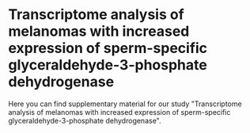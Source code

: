 # Transcriptome analysis of melanomas with increased expression of sperm-specific glyceraldehyde-3-phosphate dehydrogenase
Here you can find supplementary material for our study "Transcriptome analysis of melanomas with increased expression of sperm-specific glyceraldehyde-3-phosphate dehydrogenase".
